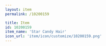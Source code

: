 ```yaml
---
layout: item
permalink: /10200159

title: Item
id: 10200159
item_name: 'Star Candy Hair'
icon_url: 'item/icon/customize/10200159.png'
---
```

